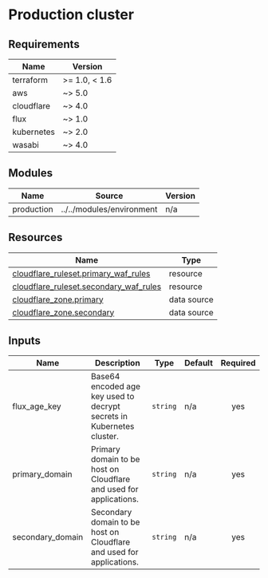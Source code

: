 # Production cluster

<!-- BEGIN-TF-DOCS -->

## Requirements

| Name | Version |
|------|---------|
| terraform | >= 1.0, < 1.6 |
| aws | ~> 5.0 |
| cloudflare | ~> 4.0 |
| flux | ~> 1.0 |
| kubernetes | ~> 2.0 |
| wasabi | ~> 4.0 |

## Modules

| Name | Source | Version |
|------|--------|---------|
| production | ../../modules/environment | n/a |

## Resources

| Name | Type |
|------|------|
| [cloudflare_ruleset.primary_waf_rules](https://registry.terraform.io/providers/cloudflare/cloudflare/latest/docs/resources/ruleset) | resource |
| [cloudflare_ruleset.secondary_waf_rules](https://registry.terraform.io/providers/cloudflare/cloudflare/latest/docs/resources/ruleset) | resource |
| [cloudflare_zone.primary](https://registry.terraform.io/providers/cloudflare/cloudflare/latest/docs/data-sources/zone) | data source |
| [cloudflare_zone.secondary](https://registry.terraform.io/providers/cloudflare/cloudflare/latest/docs/data-sources/zone) | data source |

## Inputs

| Name | Description | Type | Default | Required |
|------|-------------|------|---------|:--------:|
| flux\_age\_key | Base64 encoded age key used to decrypt secrets in Kubernetes cluster. | `string` | n/a | yes |
| primary\_domain | Primary domain to be host on Cloudflare and used for applications. | `string` | n/a | yes |
| secondary\_domain | Secondary domain to be host on Cloudflare and used for applications. | `string` | n/a | yes |

<!-- END-TF-DOCS ---->
